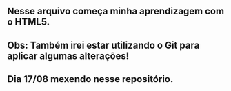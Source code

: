 ## Nesse arquivo começa minha aprendizagem com o HTML5.
## Obs: Também irei estar utilizando o Git para aplicar algumas alterações!
## Dia 17/08 mexendo nesse repositório.
